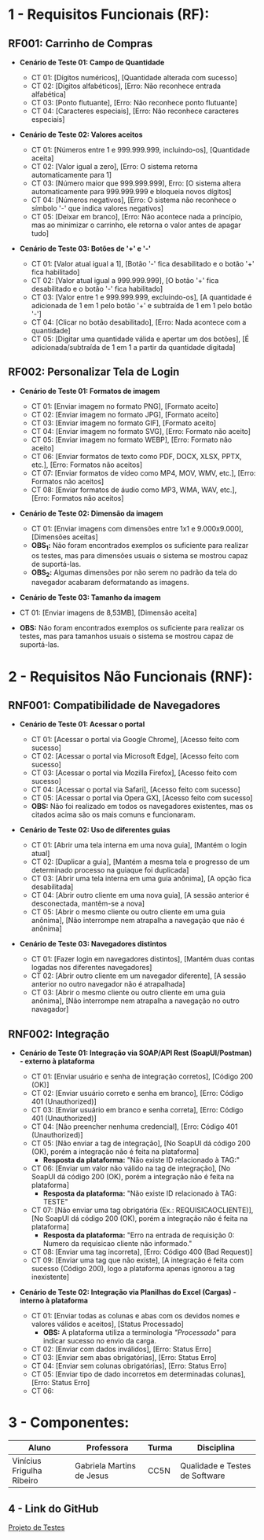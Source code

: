 # 1 - Requisitos Funcionais (RF):

## RF001: Carrinho de Compras
- **Cenário de Teste 01: Campo de Quantidade**
  - CT 01: [Dígitos numéricos], [Quantidade alterada com sucesso]
  - CT 02: [Dígitos alfabéticos], [Erro: Não reconhece entrada alfabética]
  - CT 03: [Ponto flutuante], [Erro: Não reconhece ponto flutuante]
  - CT 04: [Caracteres especiais], [Erro: Não reconhece caracteres especiais]


- **Cenário de Teste 02: Valores aceitos**
  - CT 01: [Números entre 1 e 999.999.999, incluindo-os], [Quantidade aceita]
  - CT 02: [Valor igual a zero], [Erro: O sistema retorna automaticamente para 1]
  - CT 03: [Número maior que 999.999.999], Erro: [O sistema altera automaticamente para 999.999.999 e bloqueia novos dígitos]
  - CT 04: [Números negativos], [Erro: O sistema não reconhece o símbolo '-' que indica valores negativos]
  - CT 05: [Deixar em branco], [Erro: Não acontece nada a princípio, mas ao minimizar o carrinho, ele retorna o valor antes de apagar tudo]

- **Cenário de Teste 03: Botões de '+' e '-'**
  - CT 01: [Valor atual igual a 1], [Botão '-' fica desabilitado e o botão '+' fica habilitado]
  - CT 02: [Valor atual igual a 999.999.999], [O botão '+' fica desabilitado e o botão '-' fica habilitado]
  - CT 03: [Valor entre 1 e 999.999.999, excluindo-os], [A quantidade é adicionada de 1 em 1 pelo botão '+' e subtraída de 1 em 1 pelo botão '-']
  - CT 04: [Clicar no botão desabilitado], [Erro: Nada acontece com a quantidade]
  - CT 05: [Digitar uma quantidade válida e apertar um dos botões], [É adicionada/subtraída de 1 em 1 a partir da quantidade digitada]


## RF002: Personalizar Tela de Login
- **Cenário de Teste 01: Formatos de imagem**
  - CT 01: [Enviar imagem no formato PNG], [Formato aceito]
  - CT 02: [Enviar imagem no formato JPG], [Formato aceito]
  - CT 03: [Enviar imagem no formato GIF], [Formato aceito]
  - CT 04: [Enviar imagem no formato SVG], [Erro: Formato não aceito]
  - CT 05: [Enviar imagem no formato WEBP], [Erro: Formato não aceito]
  - CT 06: [Enviar formatos de texto como PDF, DOCX, XLSX, PPTX, etc.], [Erro: Formatos não aceitos]
  - CT 07: [Enviar formatos de vídeo como MP4, MOV, WMV, etc.], [Erro: Formatos não aceitos]
  - CT 08: [Enviar formatos de áudio como MP3, WMA, WAV, etc.], [Erro: Formatos não aceitos]

- **Cenário de Teste 02: Dimensão da imagem**
  - CT 01: [Enviar imagens com dimensões entre 1x1 e 9.000x9.000], [Dimensões aceitas]
  - **OBS<sub>1</sub>:** Não foram encontrados exemplos os suficiente para realizar os testes, mas para dimensões usuais o sistema se mostrou capaz de suportá-las.
  - **OBS<sub>2</sub>:** Algumas dimensões por não serem no padrão da tela do navegador acabaram deformatando as imagens.

 - **Cenário de Teste 03: Tamanho da imagem**
  - CT 01: [Enviar imagens de 8,53MB], [Dimensão aceita]
  - **OBS:** Não foram encontrados exemplos os suficiente para realizar os testes, mas para tamanhos usuais o sistema se mostrou capaz de suportá-las.


# 2 - Requisitos Não Funcionais (RNF):

## RNF001: Compatibilidade de Navegadores
- **Cenário de Teste 01: Acessar o portal**
  - CT 01: [Acessar o portal via Google Chrome], [Acesso feito com sucesso]
  - CT 02: [Acessar o portal via Microsoft Edge], [Acesso feito com sucesso]
  - CT 03: [Acessar o portal via Mozilla Firefox], [Acesso feito com sucesso]
  - CT 04: [Acessar o portal via Safari], [Acesso feito com sucesso]
  - CT 05: [Acessar o portal via Opera GX], [Acesso feito com sucesso]
  - **OBS:** Não foi realizado em todos os navegadores existentes, mas os citados acima são os mais comuns e funcionaram.

- **Cenário de Teste 02: Uso de diferentes guias**
  - CT 01: [Abrir uma tela interna em uma nova guia], [Mantém o login atual]
  - CT 02: [Duplicar a guia], [Mantém a mesma tela e progresso de um determinado processo na guiaque foi duplicada]
  - CT 03: [Abrir uma tela interna em uma guia anônima], [A opção fica desabilitada]
  - CT 04: [Abrir outro cliente em uma nova guia], [A sessão anterior é desconectada, mantêm-se a nova]
  - CT 05: [Abrir o mesmo cliente ou outro cliente em uma guia anônima], [Não interrompe nem atrapalha a navegação que não é anônima]

- **Cenário de Teste 03: Navegadores distintos**
  - CT 01: [Fazer login em navegadores distintos], [Mantém duas contas logadas nos diferentes navegadores]
  - CT 02: [Abrir outro cliente em um navegador diferente], [A sessão anterior no outro navegador não é atrapalhada]
  - CT 03: [Abrir o mesmo cliente ou outro cliente em uma guia anônima], [Não interrompe nem atrapalha a navegação no outro navagador]


## RNF002: Integração
- **Cenário de Teste 01: Integração via SOAP/API Rest (SoapUI/Postman) - externo à plataforma**
  - CT 01: [Enviar usuário e senha de integração corretos], [Código 200 (OK)]
  - CT 02: [Enviar usuário correto e senha em branco], [Erro: Código 401 (Unauthorized)]
  - CT 03: [Enviar usuário em branco e senha correta], [Erro: Código 401 (Unauthorized)]
  - CT 04: [Não preencher nenhuma credencial], [Erro: Código 401 (Unauthorized)]
  - CT 05: [Não enviar a tag de integração], [No SoapUI dá código 200 (OK), porém a integração não é feita na plataforma]
    - **Resposta da plataforma:** "Não existe ID relacionado à TAG:"
  - CT 06: [Enviar um valor não válido na tag de integração], [No SoapUI dá código 200 (OK), porém a integração não é feita na plataforma]
    - **Resposta da plataforma:** "Não existe ID relacionado à TAG: TESTE"
  - CT 07: [Não enviar uma tag obrigatória (Ex.: REQUISICAOCLIENTE)], [No SoapUI dá código 200 (OK), porém a integração não é feita na plataforma]
    - **Resposta da plataforma:** "Erro na entrada de requisição 0: Numero da requisicao cliente não informado."
  - CT 08: [Enviar uma tag incorreta], [Erro: Código 400 (Bad Request)]
  - CT 09: [Enviar uma tag que não existe], [A integração é feita com sucesso (Código 200), logo a plataforma apenas ignorou a tag inexistente]

- **Cenário de Teste 02: Integração via Planilhas do Excel (Cargas) - interno à plataforma**
  - CT 01: [Enviar todas as colunas e abas com os devidos nomes e valores válidos e aceitos], [Status Processado]
    - **OBS:** A plataforma utiliza a terminologia *"Processado"* para indicar sucesso no envio da carga.
  - CT 02: [Enviar com dados inválidos], [Erro: Status Erro]
  - CT 03: [Enviar sem abas obrigatórias], [Erro: Status Erro]
  - CT 04: [Enviar sem colunas obrigatórias], [Erro: Status Erro]
  - CT 05: [Enviar tipo de dado incorretos em determinadas colunas], [Erro: Status Erro]
  - CT 06:


# 3 - Componentes:

| Aluno                     | Professora                | Turma | Disciplina                     |
| ------------------------- | ------------------------- | ----- | ------------------------------ |
| Vinícius Frigulha Ribeiro | Gabriela Martins de Jesus | CC5N  | Qualidade e Testes de Software |

## 4 - Link do GitHub

[Projeto de Testes](https://github.com/vinifrigulha/UVV/blob/main/Qualidade%20de%20Testes/projeto_parte2.md)
